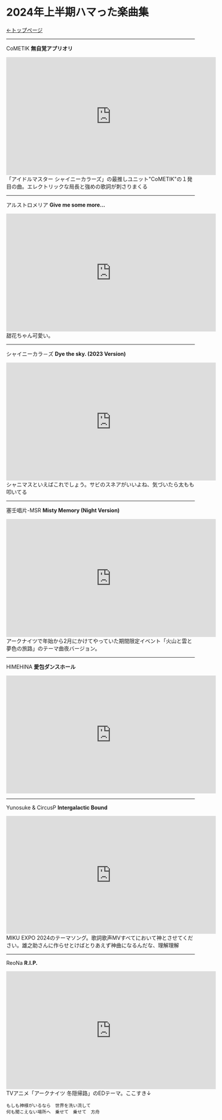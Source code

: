 # 2024年上半期ハマった楽曲集

[<-トップページ](index.md)

***

CoMETIK **無自覚アプリオリ**

<iframe width="560" height="315" src="https://www.youtube.com/embed/STM-Xhsr5HI?si=hMM-mOHyuSMcQRzF" title="YouTube video player" frameborder="0" allow="accelerometer; autoplay; clipboard-write; encrypted-media; gyroscope; picture-in-picture; web-share" allowfullscreen></iframe>
「アイドルマスター シャイニーカラーズ」の最推しユニット"CoMETIK"の１発目の曲。エレクトリックな局長と強めの歌詞が刺さりまくる

***

アルストロメリア **Give me some more...**

<iframe width="560" height="315" src="https://www.youtube.com/embed/YdPDcRq4SSk?si=cFvm9ub6t0a763VO" title="YouTube video player" frameborder="0" allow="accelerometer; autoplay; clipboard-write; encrypted-media; gyroscope; picture-in-picture; web-share" allowfullscreen></iframe>
甜花ちゃん可愛い。

***

シャイニーカラ－ズ **Dye the sky. (2023 Version)**

<iframe width="560" height="315" src="https://www.youtube.com/embed/9LdoP0Hm9H4?si=GkM6-_1iyqAI1cfF" title="YouTube video player" frameborder="0" allow="accelerometer; autoplay; clipboard-write; encrypted-media; gyroscope; picture-in-picture; web-share" allowfullscreen></iframe>
シャニマスといえばこれでしょう。サビのスネアがいいよね、気づいたら太もも叩いてる

***

塞壬唱片-MSR **Misty Memory (Night Version)**

<iframe width="560" height="315" src="https://www.youtube.com/embed/d5q1_S6lI-0?si=lUOvaixh3rJFeBHP" title="YouTube video player" frameborder="0" allow="accelerometer; autoplay; clipboard-write; encrypted-media; gyroscope; picture-in-picture; web-share" allowfullscreen></iframe>
アークナイツで年始から2月にかけてやっていた期間限定イベント「火山と雲と夢色の旅路」のテーマ曲夜バージョン。

***

HIMEHINA **愛包ダンスホール**

<iframe width="560" height="315" src="https://www.youtube.com/embed/bnofYmfKLeo?si=cg1FB9GtjDwj9zAt" title="YouTube video player" frameborder="0" allow="accelerometer; autoplay; clipboard-write; encrypted-media; gyroscope; picture-in-picture; web-share" allowfullscreen></iframe>

***

Yunosuke & CircusP **Intergalactic Bound**

<iframe width="560" height="315" src="https://www.youtube.com/embed/jsQXgDZIIrY?si=A27rw5Xxs_Kumeim" title="YouTube video player" frameborder="0" allow="accelerometer; autoplay; clipboard-write; encrypted-media; gyroscope; picture-in-picture; web-share" allowfullscreen></iframe>
MIKU EXPO 2024のテーマソング。歌詞歌声MVすべてにおいて神とさせてください。雄之助さんに作らせとけばとりあえず神曲になるんだな、理解理解

***

ReoNa **R.I.P.**

<iframe width="560" height="315" src="https://www.youtube.com/embed/c0r6H89FWrs?si=KxPbFlEa69fTwczy" title="YouTube video player" frameborder="0" allow="accelerometer; autoplay; clipboard-write; encrypted-media; gyroscope; picture-in-picture; web-share" allowfullscreen></iframe>
TVアニメ「アークナイツ 冬隠帰路」のEDテーマ。ここすき↓

```
もしも神様がいるなら　世界を洗い流して
何も聞こえない場所へ　乗せて　乗せて　方舟
```
